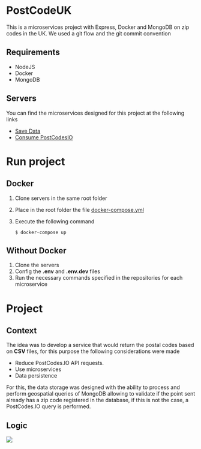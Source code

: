 # PostCodeUK
This is a microservices project with Express, Docker and MongoDB on zip codes in the UK. We used a git flow and the git commit convention
## Requirements
 - NodeJS
 - Docker
 - MongoDB
## Servers
You can find the microservices designed for this project at the following links
- [Save Data](https://github.com/oneCiser/PostCodeUK-MS-save-data)
- [Consume PostCodesIO](https://github.com/oneCiser/PostCodeUK-MS-Consume-PostCodesIO)

# Run project

## Docker
1.  Clone servers in the same root folder
2.  Place in the root folder the file [docker-compose.yml](https://github.com/oneCiser/PostCodeUK/blob/main/docker-compose.yml)
3.  Execute the following command

        $ docker-compose up

## Without Docker
1. Clone the servers
2. Config the **.env** and **.env.dev** files
3. Run the necessary commands specified in the repositories for each microservice

# Project

## Context
The idea was to develop a service that would return the postal codes based on **CSV** files, for this purpose the following considerations were made

- Reduce PostCodes.IO API requests.
- Use microservices
- Data persistence

For this, the data storage was designed with the ability to process and perform geospatial queries of MongoDB allowing to validate if the point sent already has a zip code registered in the database, if this is not the case, a PostCodes.IO query is performed.

## Logic
[![](https://mermaid.ink/img/pako:eNqVks9OwzAMxl_FypX1BXLYgRYhDgikCk69WI0ZFakTEgcJbXt30j-rJjoNkVNr_-zvs5O9ap0hpVWkz0TcUtXhLmDfMOTjMUjXdh5Z4CVSWEdr_CKoUHCdKh3H1BM8uyhlFokPT2vo0fHOVbdTYpAottubpamG5K1DA2X9OiHWOZ87dixxCizsUDh303BPAkwYKAr4rD8MOfEzkuniTCaQpMB6YeFwAE7WTjVoZZwCLYxJdgJRXCBzwcOFsa_5uYD_yxvxbOLaOsboUo9s8k9e4d8b-aVx3r0Ybmvtbr6W01Eb1VPosTP5je2HXKPknXpqlM6fBsNHoxo-Zi55g0J3psubVfoNbaSNwiSu_uZWaQmJTtD8SGfq-AOroOt6)](https://mermaid.live/edit/#pako:eNqVks9OwzAMxl_FypX1BXLYgRYhDgikCk69WI0ZFakTEgcJbXt30j-rJjoNkVNr_-zvs5O9ap0hpVWkz0TcUtXhLmDfMOTjMUjXdh5Z4CVSWEdr_CKoUHCdKh3H1BM8uyhlFokPT2vo0fHOVbdTYpAottubpamG5K1DA2X9OiHWOZ87dixxCizsUDh303BPAkwYKAr4rD8MOfEzkuniTCaQpMB6YeFwAE7WTjVoZZwCLYxJdgJRXCBzwcOFsa_5uYD_yxvxbOLaOsboUo9s8k9e4d8b-aVx3r0Ybmvtbr6W01Eb1VPosTP5je2HXKPknXpqlM6fBsNHoxo-Zi55g0J3psubVfoNbaSNwiSu_uZWaQmJTtD8SGfq-AOroOt6)



